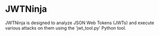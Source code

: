 # JWTNinja
JWTNinja is designed to analyze JSON Web Tokens (JWTs) and execute various attacks on them using the 'jwt_tool.py' Python tool.
